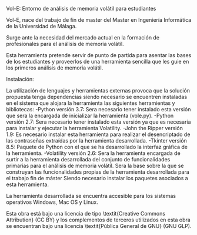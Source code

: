 Vol-E: Entorno de análisis de memoria volátil para estudiantes


Vol-E, nace del trabajo de fin de master del Master en Ingeniería Informática de la Universidad de Málaga.

Surge ante la necesidad del mercado actual en la formación de profesionales para el análisis de memoria volátil.

Esta herramienta pretende servir de punto de partida para asentar las bases de los estudiantes y proveerlos de una herramienta sencilla que les guie en los primeros análisis de memoria volátil.



Instalación:

La utilización de lenguajes y herramientas externas provoca que la solución propuesta tenga dependencias siendo necesario se encuentren instaladas en el sistema que alojara la herramienta las siguientes herramientas y bibliotecas: 
-Python versión 3.7: Sera necesario tener instalado esta versión que sera la encargada de inicializar la herramienta (vole.py).
-Python versión 2.7: Sera necesario tener instalado esta versión ya que es necesaria para instalar y ejecutar la herramienta Volatility.
-John the Ripper versión 1.9: Es necesario instalar esta herramienta para realizar el desencriptado de las contraseñas extraídas por la herramienta desarrollada.
-Tkinter versión 8.5: Paquete de Python con el que se ha desarrollado la interfaz gráfica de la herramienta.
-Volatility versión 2.6: Sera la herramienta encargada de surtir a la herramienta desarrollada del conjunto de funcionalidades primarias para el análisis de memoria volátil. Sera la base sobre la que se construyan las funcionalidades propias de la herramienta desarrollada para el trabajo fin de máster Siendo necesario instalar los paquetes asociados a esta herramienta.
    
La herramienta desarrollada se encuentra accesible para los sistemas operativos Windows, Mac OS y Linux.


Esta obra está bajo una licencia de  tipo \textit{Creative Commons Attribution} (CC BY) y los complementos de terceros utilizados en esta obra se encuentran bajo una licencia \textit{Pública General de GNU} (GNU GLP).
